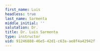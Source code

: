 ```yaml
---
first_name: Luis
headless: true
last_name: Sarmenta
middle_initial: ''
salutation: Dr.
title: Dr. Luis Sarmenta
type: instructor
uid: 91246888-46e5-42d1-c63a-ae8f4a42942f
---
```

